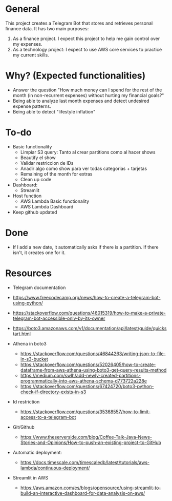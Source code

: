 # General
This project creates a Telegram Bot that stores and retrieves personal finance data.
It has two main purposes:
1. As a finance project. I expect this project to help me gain control over my expenses.
2. As a technology project: I expect to use AWS core services to practice my current skills.

# Why? (Expected functionalities)
- Answer the question "How much money can I spend for the rest of the month (in non-recurrent expenses) without hurting my financial goals?"
- Being able to analyze last month expenses and detect undesired expense patterns.
- Being able to detect "lifestyle inflation"

# To-do
- Basic functionality
    - Limpiar S3 query: Tanto al crear partitions como al hacer shows
    - Beautify el show
    - Validar restriccion de IDs
    - Anadir algo como show para ver todas categorias + tarjetas
    - Remaining of the month for extras
    - Clean up code
- Dashboard:
    - Streamlit
- Host function
    - AWS Lambda Basic functionality
    - AWS Lambda Dashboard
- Keep github updated

# Done
- If I add a new date, it automatically asks if there is a partition. If there isn't, it creates one for it.

# Resources
- Telegram documentation
- https://www.freecodecamp.org/news/how-to-create-a-telegram-bot-using-python/
- https://stackoverflow.com/questions/46015319/how-to-make-a-private-telegram-bot-accessible-only-by-its-owner
- https://boto3.amazonaws.com/v1/documentation/api/latest/guide/quickstart.html

- Athena in boto3
    - https://stackoverflow.com/questions/46844263/writing-json-to-file-in-s3-bucket
    - https://stackoverflow.com/questions/52026405/how-to-create-dataframe-from-aws-athena-using-boto3-get-query-results-method
    - https://medium.com/swlh/add-newly-created-partitions-programmatically-into-aws-athena-schema-d773722a228e
    - https://stackoverflow.com/questions/67424720/boto3-python-check-if-directory-exists-in-s3

- Id restriction
    - https://stackoverflow.com/questions/35368557/how-to-limit-access-to-a-telegram-bot

- Git/Github
    - https://www.theserverside.com/blog/Coffee-Talk-Java-News-Stories-and-Opinions/How-to-push-an-existing-project-to-GitHub

- Automatic deployment:
    - https://docs.timescale.com/timescaledb/latest/tutorials/aws-lambda/continuous-deployment/

- Streamlit in AWS
    - https://aws.amazon.com/es/blogs/opensource/using-streamlit-to-build-an-interactive-dashboard-for-data-analysis-on-aws/